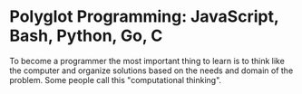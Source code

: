 # Polyglot Programming: JavaScript, Bash, Python, Go, C

To become a programmer the most important thing to learn is to think
like the computer and organize solutions based on the needs and domain
of the problem. Some people call this "computational thinking".
